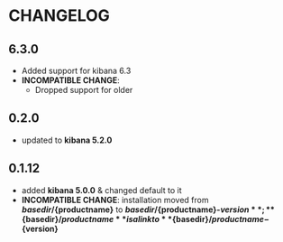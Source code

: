 # CHANGELOG

## 6.3.0

* Added support for kibana 6.3
* **INCOMPATIBLE CHANGE**:
  - Dropped support for older

## 0.2.0

* updated to **kibana 5.2.0**

## 0.1.12

* added **kibana 5.0.0** & changed default to it
* **INCOMPATIBLE CHANGE**: installation moved from **${basedir}/${productname}** to **${basedir}/${productname}-${version}**; **${basedir}/${productname}** is a link to **${basedir}/${productname}-${version}**
